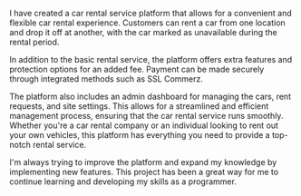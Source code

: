 I have created a car rental service platform that allows for a convenient and flexible car rental experience. Customers can rent a car from one location and drop it off at another, with the car marked as unavailable during the rental period.

In addition to the basic rental service, the platform offers extra features and protection options for an added fee. Payment can be made securely through integrated methods such as SSL Commerz.

The platform also includes an admin dashboard for managing the cars, rent requests, and site settings. This allows for a streamlined and efficient management process, ensuring that the car rental service runs smoothly. Whether you're a car rental company or an individual looking to rent out your own vehicles, this platform has everything you need to provide a top-notch rental service.

I'm always trying to improve the platform and expand my knowledge by implementing new features. This project has been a great way for me to continue learning and developing my skills as a programmer.
